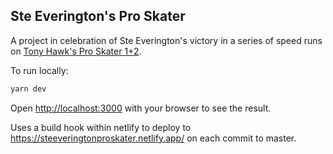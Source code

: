 ## Ste Everington's Pro Skater

A project in celebration of Ste Everington's victory in a series of speed runs on [Tony Hawk's Pro Skater 1+2](https://www.tonyhawkthegame.com/content/atvi/tony-hawk/alcatraz/web/en/home.html).

To run locally:

```bash
yarn dev
```

Open [http://localhost:3000](http://localhost:3000) with your browser to see the result.

Uses a build hook within netlify to deploy to https://steeveringtonproskater.netlify.app/ on each commit to master.
